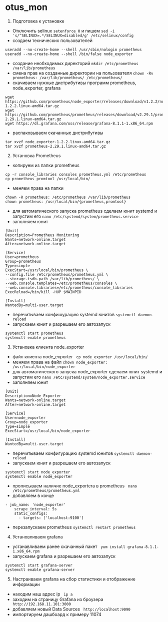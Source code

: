 # otus_mon
1. Подготовка к установке
- Отключить selinux ``` setenforce 0 ``` и пишем ```sed -i 's/^SELINUX=.*/SELINUX=disabled/g' /etc/selinux/config```
- создаем технических пользователей
```
useradd --no-create-home --shell /usr/sbin/nologin prometheus
useradd --no-create-home --shell /bin/false node_exporter
```
- создание необходимых директорий ```mkdir /etc/prometheus /var/lib/prometheus```
- смена прав на созданные директории на пользователя ```chown -Rv prometheus: /var/lib/prometheus/ /etc/prometheus/```
- скачиваем нужные дистрибутивы программ prometheus, node_exporter, grafana
```
wget https://github.com/prometheus/node_exporter/releases/download/v1.2.2/node_exporter-1.2.2.linux-amd64.tar.gz
wget https://github.com/prometheus/prometheus/releases/download/v2.29.1/prometheus-2.29.1.linux-amd64.tar.gz
wget https://dl.grafana.com/oss/release/grafana-8.1.1-1.x86_64.rpm
```
- распаковываем скачанные дистрибутивы
```
tar xvzf node_exporter-1.2.2.linux-amd64.tar.gz
tar xvzf prometheus-2.29.1.linux-amd64.tar.gz 
```
2. Установка Prometheus
- копируем из папки prometheus
```
cp -r console_libraries consoles prometheus.yml /etc/prometheus
cp prometheus promtool /usr/local/bin/
```
- меняем права на папки  
 ``` 
 chown -R prometheus: /etc/prometheus /var/lib/prometheus
 chown prometheus: /usr/local/bin/{prometheus,promtool}
 ```
- для автоматического запуска prometheus сделаем юнит systemd и запустим его ```nano /etc/systemd/system/prometheus.service```
- заполняем юнит
```
[Unit]
Description=Prometheus Monitoring
Wants=network-online.target
After=network-online.target

[Service]
User=prometheus
Group=prometheus
Type=simple
ExecStart=/usr/local/bin/prometheus \
--config.file /etc/prometheus/prometheus.yml \
--storage.tsdb.path /var/lib/prometheus/ \
--web.console.templates=/etc/prometheus/consoles \
--web.console.libraries=/etc/prometheus/console_libraries
ExecReload=/bin/kill -HUP $MAINPID

[Install]
WantedBy=multi-user.target
```
- перечитываем конфишурацию systemd юнитов ```systemctl daemon-reload```
- запускаем юнит и разрешаем его автозапуск 
```
systemctl start prometheus
systemctl enable prometheus
```
3. Установка клиента node_exporter
- файл клиента node_exporter ``` cp node_exporter /usr/local/bin/```
- меняем права на файл ```chown node_exporter: /usr/local/bin/node_exporter```
- для автоматического запуска node_exporter сделаем юнит systemd и запустим его ```nano /etc/systemd/system/node_exporter.service```
- заполняем юнит
```
[Unit]
Description=Node Exporter
Wants=network-online.target
After=network-online.target

[Service]
User=node_exporter
Group=node_exporter
Type=simple
ExecStart=/usr/local/bin/node_exporter

[Install]
WantedBy=multi-user.target
```
- перечитываем конфигурацию systemd юнитов ```systemctl daemon-reload```
- запускаем юнит и разрешаем его автозапуск 
```
systemctl start node_exporter
systemctl enable node_exporter
```
- прописываем наличие node_exportera в prometheus ``` nano /etc/prometheus/prometheus.yml```
- добавляем в конце 
```
- job_name: 'node_exporter'
    scrape_interval: 5s
    static_configs:
      - targets: ['localhost:9100']
```
- перезапускаем prometheus ```systemctl restart prometheus```
4. Установливаем grafana
- устанавливаем ранее скачанный пакет ``` yum install grafana-8.1.1-1.x86_64.rpm```
- запускаем grafana и разрешаем его автозапуск 
```
systemctl start grafana-server
systemctl enable grafana-server
```
5. Настраиваем grafana на сбор статистики и отображение информации
- находим наш адрес ip ``` ip a```
- заходим на страницу Grafana из броузера ``` http://192.168.11.101:3000```
- добавляем новый Data Sources ``` http://localhost:9090```
- импортируем дашбоард к примеру 11074
